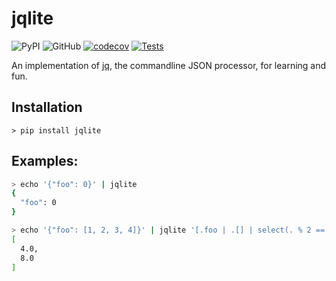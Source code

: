 # jqlite

![PyPI](https://img.shields.io/pypi/v/jqlite)
![GitHub](https://img.shields.io/github/license/christianzzz/jqlite)
[![codecov](https://codecov.io/gh/christianzzz/jqlite/branch/develop/graph/badge.svg?token=9UE406IALD)](https://codecov.io/gh/christianzzz/jqlite)
[![Tests](https://github.com/christianzzz/jqlite/actions/workflows/tests.yml/badge.svg)](https://github.com/christianzzz/jqlite/actions/workflows/tests.yml)

An implementation of [jq](https://stedolan.github.io/jq/), the commandline JSON processor, for learning and fun.

## Installation

```shell
> pip install jqlite
```

## Examples:
```sh
> echo '{"foo": 0}' | jqlite
{
  "foo": 0
}

> echo '{"foo": [1, 2, 3, 4]}' | jqlite '[.foo | .[] | select(. % 2 == 0) | . * 2]'
[
  4.0,
  8.0
]
```